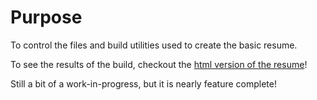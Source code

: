 # Purpose

To control the files and build utilities used to create the basic resume.

To see the results of the build, checkout the [html version of the resume](https://slightlynybbledresume.readthedocs.io/en/latest/)!

Still a bit of a work-in-progress, but it is nearly feature complete!